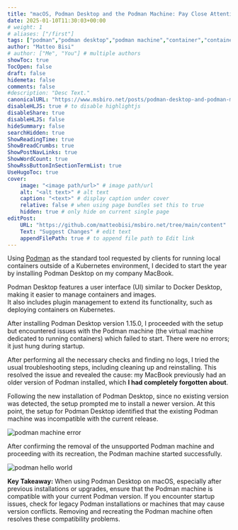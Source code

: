 ```yaml
---
title: "macOS, Podman Desktop and the Podman Machine: Pay Close Attention to the Podman Version"
date: 2025-01-10T11:30:03+00:00
# weight: 1
# aliases: ["/first"]
tags: ["podman","podman desktop","podman machine","container","container runtime"]
author: "Matteo Bisi"
# author: ["Me", "You"] # multiple authors
showToc: true
TocOpen: false
draft: false
hidemeta: false
comments: false
#description: "Desc Text."
canonicalURL: "https://www.msbiro.net/posts/podman-desktop-and-podman-machine-on-macos-pay-attention-to-podman-version/"
disableHLJS: true # to disable highlightjs
disableShare: true
disableHLJS: false
hideSummary: false
searchHidden: true
ShowReadingTime: true
ShowBreadCrumbs: true
ShowPostNavLinks: true
ShowWordCount: true
ShowRssButtonInSectionTermList: true
UseHugoToc: true
cover:
    image: "<image path/url>" # image path/url
    alt: "<alt text>" # alt text
    caption: "<text>" # display caption under cover
    relative: false # when using page bundles set this to true
    hidden: true # only hide on current single page
editPost:
    URL: "https://github.com/matteobisi/msbiro.net/tree/main/content"
    Text: "Suggest Changes" # edit text
    appendFilePath: true # to append file path to Edit link
---
```

Using [Podman](http://www.podman.io/) as the standard tool requested by clients for running local containers outside of a Kubernetes environment, I decided to start the year by installing Podman Desktop on my company MacBook.

Podman Desktop features a user interface (UI) similar to Docker Desktop, making it easier to manage containers and images.   
It also includes plugin management to extend its functionality, such as deploying containers on Kubernetes.

After installing Podman Desktop version 1.15.0, I proceeded with the setup but encountered issues with the Podman machine (the virtual machine dedicated to running containers) which failed to start. There were no errors; it just hung during startup.

After performing all the necessary checks and finding no logs, I tried the usual troubleshooting steps, including cleaning up and reinstalling. This resolved the issue and revealed the cause: my MacBook previously had an older version of Podman installed, which **I had completely forgotten about**.



Following the new installation of Podman Desktop, since no existing version was detected, the setup prompted me to install a newer version. At this point, the setup for Podman Desktop identified that the existing Podman machine was incompatible with the current release.

![podman machine error](podman-machine-unsupported.png)

After confirming the removal of the unsupported Podman machine and proceeding with its recreation, the Podman machine started successfully.

![podman hello world](podman-hello-world.png)

**Key Takeaway:**
When using Podman Desktop on macOS, especially after previous installations or upgrades, ensure that the Podman machine is compatible with your current Podman version. If you encounter startup issues, check for legacy Podman installations or machines that may cause version conflicts. Removing and recreating the Podman machine often resolves these compatibility problems.